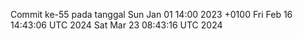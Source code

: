 Commit ke-55 pada tanggal Sun Jan 01 14:00 2023 +0100
Fri Feb 16 14:43:06 UTC 2024
Sat Mar 23 08:43:16 UTC 2024
